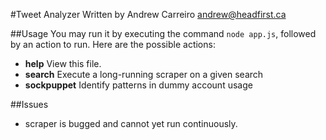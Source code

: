#Tweet Analyzer
Written by Andrew Carreiro <andrew@headfirst.ca>

##Usage
You may run it by executing the command `node app.js`, followed by an action to run. Here are the possible actions:

- **help** View this file.
- **search** Execute a long-running scraper on a given search
- **sockpuppet** Identify patterns in dummy account usage

##Issues
- scraper is bugged and cannot yet run continuously.